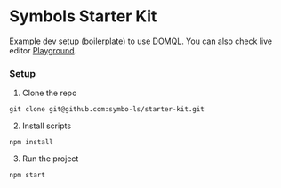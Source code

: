# Symbols Starter Kit
Example dev setup (boilerplate) to use [DOMQL](https://github.com/domql/domql). You can also check live editor [Playground](https://domql.com/playground/).

### Setup

1. Clone the repo
```
git clone git@github.com:symbo-ls/starter-kit.git
```

2. Install scripts
```
npm install
```

3. Run the project
```
npm start
```
